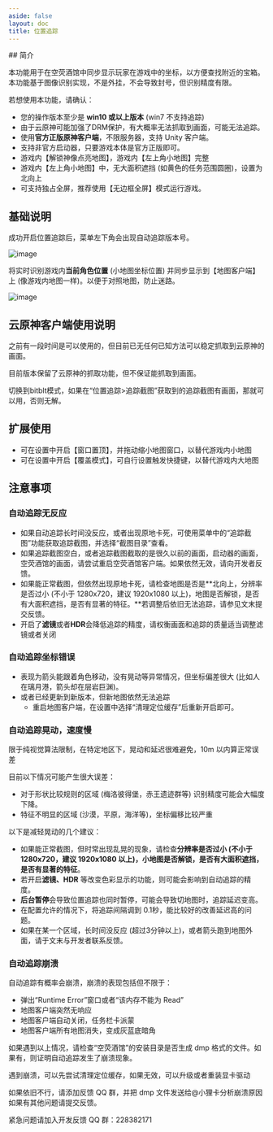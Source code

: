 ```yaml
---
aside: false
layout: doc
title: 位置追踪
---
```


[文：【位置追踪】注意事项]: # 'https://support.qq.com/products/321980/faqs/102055'

​## 简介

本功能用于在空荧酒馆中同步显示玩家在游戏中的坐标，以方便查找附近的宝箱。本功能基于图像识别实现，不是外挂，不会导致封号，但识别精度有限。

若想使用本功能，请确认：

- 您的操作版本至少是 **win10 或以上版本** (win7 不支持追踪)
- 由于云原神可能加强了DRM保护，有大概率无法抓取到画面，可能无法追踪。
- 使用**官方正版原神客户端**，不限服务器，支持 Unity 客户端。
- 支持非官方启动器，只要游戏本体是官方正版即可。
- 游戏内【解锁神像点亮地图】，游戏内【左上角小地图】完整
- 游戏内【左上角小地图】中，无大面积遮挡 (如黄色的任务范围圆圈)，设置为北向上
- 可支持独占全屏，推荐使用【无边框全屏】模式运行游戏。

## 基础说明

成功开启位置追踪后，菜单左下角会出现自动追踪版本号。

​​![image](https://github.com/Sallee1/docs/assets/99392726/4cdb4060-6aee-4ebf-9475-df58968266ad)

将实时识别游戏内**当前角色位置** (小地图坐标位置) 并同步显示到【地图客户端】上 (像游戏内地图一样)。以便于对照地图，防止迷路。

![image](https://github.com/Sallee1/docs/assets/99392726/e23d5c97-9951-4f37-a33b-f39b4ba01521)

## 云原神客户端使用说明

之前有一段时间是可以使用的，但目前已无任何已知方法可以稳定抓取到云原神的画面。

目前版本保留了云原神的抓取功能，但不保证能抓取到画面。

切换到bitblt模式，如果在“位置追踪>追踪截图”获取到的追踪截图有画面，那就可以用，否则无解。

## 扩展使用

- 可在设置中开启【窗口置顶】，并拖动缩小地图窗口，以替代游戏内小地图
- 可在设置中开启【覆盖模式】，可自行设置触发快捷键，以替代游戏内大地图

## 注意事项

### 自动追踪无反应

- 如果自动追踪长时间没反应，或者出现原地卡死，可使用菜单中的“追踪截图”功能获取追踪截图，并选择“截图目录”查看。
- 如果追踪截图空白，或者追踪截图截取的是很久以前的画面，启动器的画面，空荧酒馆的画面，请尝试重启空荧酒馆客户端。如果依然无效，请向开发者反馈。
- 如果能正常截图，但依然出现原地卡死，请检查地图是否是**北向上，分辨率是否过小 (不小于 1280x720，建议 1920x1080 以上)，地图是否解锁，是否有大面积遮挡，是否有显著的特征。**若调整后依旧无法追踪，请参见文末提交反馈。
- 开启了**滤镜**或者**HDR**会降低追踪的精度，请权衡画面和追踪的质量适当调整滤镜或者关闭

### 自动追踪坐标错误

- 表现为箭头能跟着角色移动，没有晃动等异常情况，但坐标偏差很大 (比如人在璃月港，箭头却在层岩巨渊)。
- 或者已经更新到新版本，但新地图依然无法追踪
  - 重启地图客户端，在设置中选择“清理定位缓存”后重新开启即可。

### 自动追踪晃动，速度慢

限于纯视觉算法限制，在特定地区下，晃动和延迟很难避免，10m 以内算正常误差

目前以下情况可能产生很大误差：

- 对于形状比较规则的区域 (梅洛彼得堡，赤王遗迹群等) 识别精度可能会大幅度下降。
- 特征不明显的区域 (沙漠，平原，海洋等)，坐标偏移比较严重

以下是减轻晃动的几个建议：

- 如果能正常截图，但时常出现乱晃的现象，请检查**分辨率是否过小 (不小于 1280x720，建议 1920x1080 以上)，小地图是否解锁，是否有大面积遮挡，是否有显著的特征**。
- 若开启**滤镜、HDR** 等改变色彩显示的功能，则可能会影响到自动追踪的精度。
- **后台暂停**会导致位置追踪也同时暂停，可能会导致切地图时，追踪延迟变高。
- 在配置允许的情况下，将追踪间隔调到 0.1秒，能比较好的改善延迟高的问题。
- 如果在某一个区域，长时间没反应 (超过3分钟以上)，或者箭头跑到地图外面，请于文末与开发者联系反馈。

### 自动追踪崩溃

自动追踪有概率会崩溃，崩溃的表现包括但不限于：

- 弹出“Runtime Error”窗口或者“该内存不能为 Read”
- 地图客户端突然无响应
- 地图客户端自动关闭，任务栏卡派蒙
- 地图客户端所有地图消失，变成灰蓝底暗角

如果遇到以上情况，请检查“空荧酒馆”的安装目录是否生成 dmp 格式的文件。如果有，则证明自动追踪发生了崩溃现象。

遇到崩溃，可以先尝试清理定位缓存，如果无效，可以升级或者重装显卡驱动

如果依旧不行，请添加反馈 QQ 群，并把 dmp 文件发送给@小狸卡分析崩溃原因
如果有其他问题请提交反馈。

紧急问题请加入开发反馈 QQ 群：228382171
